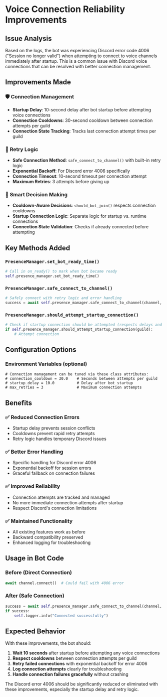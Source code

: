 # Voice Connection Reliability Improvements

## Issue Analysis
Based on the logs, the bot was experiencing Discord error code 4006 ("Session no longer valid") when attempting to connect to voice channels immediately after startup. This is a common issue with Discord voice connections that can be resolved with better connection management.

## Improvements Made

### 🛡️ **Connection Management**
- **Startup Delay**: 10-second delay after bot startup before attempting voice connections
- **Connection Cooldowns**: 30-second cooldown between connection attempts per guild
- **Connection State Tracking**: Tracks last connection attempt times per guild

### 🔄 **Retry Logic**
- **Safe Connection Method**: `safe_connect_to_channel()` with built-in retry logic
- **Exponential Backoff**: For Discord error 4006 specifically
- **Connection Timeout**: 10-second timeout per connection attempt
- **Maximum Retries**: 3 attempts before giving up

### 🧠 **Smart Decision Making**
- **Cooldown-Aware Decisions**: `should_bot_join()` respects connection cooldowns
- **Startup Connection Logic**: Separate logic for startup vs. runtime connections
- **Connection State Validation**: Checks if already connected before attempting

## Key Methods Added

### `PresenceManager.set_bot_ready_time()`
```python
# Call in on_ready() to mark when bot became ready
self.presence_manager.set_bot_ready_time()
```

### `PresenceManager.safe_connect_to_channel()`
```python
# Safely connect with retry logic and error handling
success = await self.presence_manager.safe_connect_to_channel(channel, guild)
```

### `PresenceManager.should_attempt_startup_connection()`
```python
# Check if startup connection should be attempted (respects delays and cooldowns)
if self.presence_manager.should_attempt_startup_connection(guild):
    # Attempt connection
```

## Configuration Options

### Environment Variables (optional)
```properties
# Connection management can be tuned via these class attributes:
# connection_cooldown = 30.0    # Seconds between attempts per guild
# startup_delay = 10.0          # Delay after bot startup
# max_retries = 3               # Maximum connection attempts
```

## Benefits

### ✅ **Reduced Connection Errors**
- Startup delay prevents session conflicts
- Cooldowns prevent rapid retry attempts
- Retry logic handles temporary Discord issues

### ✅ **Better Error Handling**
- Specific handling for Discord error 4006
- Exponential backoff for session errors
- Graceful fallback on connection failures

### ✅ **Improved Reliability**
- Connection attempts are tracked and managed
- No more immediate connection attempts after startup
- Respect Discord's connection limitations

### ✅ **Maintained Functionality**
- All existing features work as before
- Backward compatibility preserved
- Enhanced logging for troubleshooting

## Usage in Bot Code

### Before (Direct Connection)
```python
await channel.connect()  # Could fail with 4006 error
```

### After (Safe Connection)
```python
success = await self.presence_manager.safe_connect_to_channel(channel, guild)
if success:
    self.logger.info("Connected successfully")
```

## Expected Behavior

With these improvements, the bot should:

1. **Wait 10 seconds** after startup before attempting any voice connections
2. **Respect cooldowns** between connection attempts per guild
3. **Retry failed connections** with exponential backoff for error 4006
4. **Log connection attempts** clearly for troubleshooting
5. **Handle connection failures gracefully** without crashing

The Discord error 4006 should be significantly reduced or eliminated with these improvements, especially the startup delay and retry logic.
